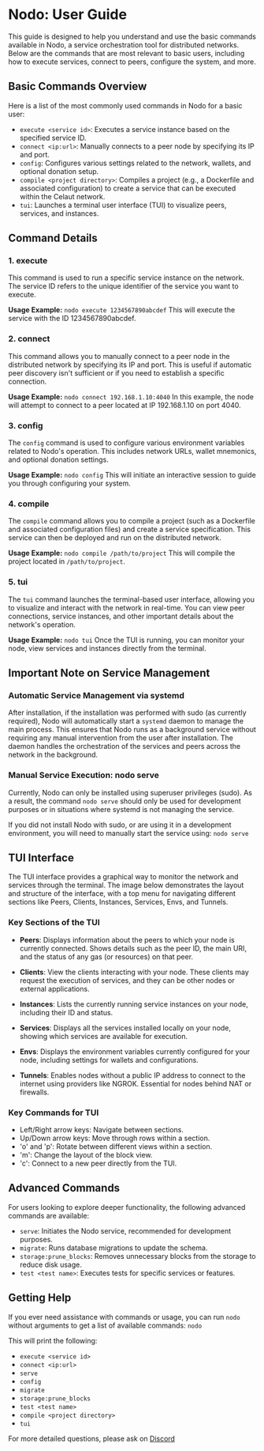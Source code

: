 
# Nodo: User Guide

This guide is designed to help you understand and use the basic commands available in Nodo, a service orchestration tool for distributed networks. Below are the commands that are most relevant to basic users, including how to execute services, connect to peers, configure the system, and more.

## Basic Commands Overview

Here is a list of the most commonly used commands in Nodo for a basic user:

- `execute <service id>`: Executes a service instance based on the specified service ID.
- `connect <ip:url>`: Manually connects to a peer node by specifying its IP and port.
- `config`: Configures various settings related to the network, wallets, and optional donation setup.
- `compile <project directory>`: Compiles a project (e.g., a Dockerfile and associated configuration) to create a service that can be executed within the Celaut network.
- `tui`: Launches a terminal user interface (TUI) to visualize peers, services, and instances.

## Command Details

### 1. execute

This command is used to run a specific service instance on the network. The service ID refers to the unique identifier of the service you want to execute.

**Usage Example:**
`nodo execute 1234567890abcdef`
This will execute the service with the ID 1234567890abcdef.

### 2. connect

This command allows you to manually connect to a peer node in the distributed network by specifying its IP and port. This is useful if automatic peer discovery isn't sufficient or if you need to establish a specific connection.

**Usage Example:**
`nodo connect 192.168.1.10:4040`
In this example, the node will attempt to connect to a peer located at IP 192.168.1.10 on port 4040.

### 3. config

The `config` command is used to configure various environment variables related to Nodo's operation. This includes network URLs, wallet mnemonics, and optional donation settings.

**Usage Example:**
`nodo config`
This will initiate an interactive session to guide you through configuring your system.

### 4. compile

The `compile` command allows you to compile a project (such as a Dockerfile and associated configuration files) and create a service specification. This service can then be deployed and run on the distributed network.

**Usage Example:**
`nodo compile /path/to/project`
This will compile the project located in `/path/to/project`.

### 5. tui

The `tui` command launches the terminal-based user interface, allowing you to visualize and interact with the network in real-time. You can view peer connections, service instances, and other important details about the network's operation.

**Usage Example:**
`nodo tui`
Once the TUI is running, you can monitor your node, view services and instances directly from the terminal.

## Important Note on Service Management

### Automatic Service Management via systemd

After installation, if the installation was performed with sudo (as currently required), Nodo will automatically start a `systemd` daemon to manage the main process. This ensures that Nodo runs as a background service without requiring any manual intervention from the user after installation. The daemon handles the orchestration of the services and peers across the network in the background.

### Manual Service Execution: nodo serve

Currently, Nodo can only be installed using superuser privileges (sudo). As a result, the command `nodo serve` should only be used for development purposes or in situations where systemd is not managing the service.

If you did not install Nodo with sudo, or are using it in a development environment, you will need to manually start the service using:
`nodo serve`


## TUI Interface

The TUI interface provides a graphical way to monitor the network and services through the terminal. The image below demonstrates the layout and structure of the interface, with a top menu for navigating different sections like Peers, Clients, Instances, Services, Envs, and Tunnels.

### Key Sections of the TUI

- **Peers**: Displays information about the peers to which your node is currently connected. Shows details such as the peer ID, the main URI, and the status of any gas (or resources) on that peer.

- **Clients**: View the clients interacting with your node. These clients may request the execution of services, and they can be other nodes or external applications.

- **Instances**: Lists the currently running service instances on your node, including their ID and status.

- **Services**: Displays all the services installed locally on your node, showing which services are available for execution.

- **Envs**: Displays the environment variables currently configured for your node, including settings for wallets and configurations.

- **Tunnels**: Enables nodes without a public IP address to connect to the internet using providers like NGROK. Essential for nodes behind NAT or firewalls.

### Key Commands for TUI

- Left/Right arrow keys: Navigate between sections.
- Up/Down arrow keys: Move through rows within a section.
- 'o' and 'p': Rotate between different views within a section.
- 'm': Change the layout of the block view.
- 'c': Connect to a new peer directly from the TUI.

## Advanced Commands

For users looking to explore deeper functionality, the following advanced commands are available:

- `serve`: Initiates the Nodo service, recommended for development purposes.
- `migrate`: Runs database migrations to update the schema.
- `storage:prune_blocks`: Removes unnecessary blocks from the storage to reduce disk usage.
- `test <test name>`: Executes tests for specific services or features.

## Getting Help

If you ever need assistance with commands or usage, you can run `nodo` without arguments to get a list of available commands:
`nodo`

This will print the following:

- `execute <service id>`
- `connect <ip:url>`
- `serve`
- `config`
- `migrate`
- `storage:prune_blocks`
- `test <test name>`
- `compile <project directory>`
- `tui`

For more detailed questions, please ask on [Discord](https://discord.com/channels/668903786361651200/1242433742446788649)

